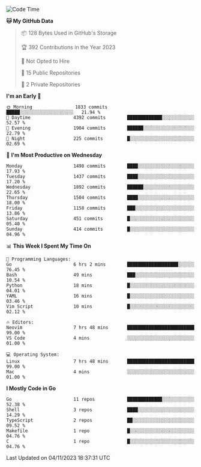 <!--START_SECTION:waka-->
![Code Time](http://img.shields.io/badge/Code%20Time-191%20hrs%2015%20mins-blue)

**🐱 My GitHub Data** 

> 📦 128 Bytes Used in GitHub's Storage 
 > 
> 🏆 392 Contributions in the Year 2023
 > 
> 🚫 Not Opted to Hire
 > 
> 📜 15 Public Repositories 
 > 
> 🔑 2 Private Repositories 
 > 
**I'm an Early 🐤** 

```text
🌞 Morning                1833 commits        █████░░░░░░░░░░░░░░░░░░░░   21.94 % 
🌆 Daytime                4392 commits        █████████████░░░░░░░░░░░░   52.57 % 
🌃 Evening                1904 commits        ██████░░░░░░░░░░░░░░░░░░░   22.79 % 
🌙 Night                  225 commits         █░░░░░░░░░░░░░░░░░░░░░░░░   02.69 % 
```
📅 **I'm Most Productive on Wednesday** 

```text
Monday                   1498 commits        ████░░░░░░░░░░░░░░░░░░░░░   17.93 % 
Tuesday                  1437 commits        ████░░░░░░░░░░░░░░░░░░░░░   17.20 % 
Wednesday                1892 commits        ██████░░░░░░░░░░░░░░░░░░░   22.65 % 
Thursday                 1504 commits        ████░░░░░░░░░░░░░░░░░░░░░   18.00 % 
Friday                   1158 commits        ███░░░░░░░░░░░░░░░░░░░░░░   13.86 % 
Saturday                 451 commits         █░░░░░░░░░░░░░░░░░░░░░░░░   05.40 % 
Sunday                   414 commits         █░░░░░░░░░░░░░░░░░░░░░░░░   04.96 % 
```


📊 **This Week I Spent My Time On** 

```text
💬 Programming Languages: 
Go                       6 hrs 2 mins        ███████████████████░░░░░░   76.45 % 
Bash                     49 mins             ███░░░░░░░░░░░░░░░░░░░░░░   10.54 % 
Python                   18 mins             █░░░░░░░░░░░░░░░░░░░░░░░░   04.01 % 
YAML                     16 mins             █░░░░░░░░░░░░░░░░░░░░░░░░   03.46 % 
Vim Script               10 mins             █░░░░░░░░░░░░░░░░░░░░░░░░   02.12 % 

🔥 Editors: 
Neovim                   7 hrs 48 mins       █████████████████████████   99.00 % 
VS Code                  4 mins              ░░░░░░░░░░░░░░░░░░░░░░░░░   01.00 % 

💻 Operating System: 
Linux                    7 hrs 48 mins       █████████████████████████   99.00 % 
Mac                      4 mins              ░░░░░░░░░░░░░░░░░░░░░░░░░   01.00 % 
```

**I Mostly Code in Go** 

```text
Go                       11 repos            █████████████░░░░░░░░░░░░   52.38 % 
Shell                    3 repos             ████░░░░░░░░░░░░░░░░░░░░░   14.29 % 
TypeScript               2 repos             ██░░░░░░░░░░░░░░░░░░░░░░░   09.52 % 
Makefile                 1 repo              █░░░░░░░░░░░░░░░░░░░░░░░░   04.76 % 
C                        1 repo              █░░░░░░░░░░░░░░░░░░░░░░░░   04.76 % 
```




 Last Updated on 04/11/2023 18:37:31 UTC
<!--END_SECTION:waka-->

